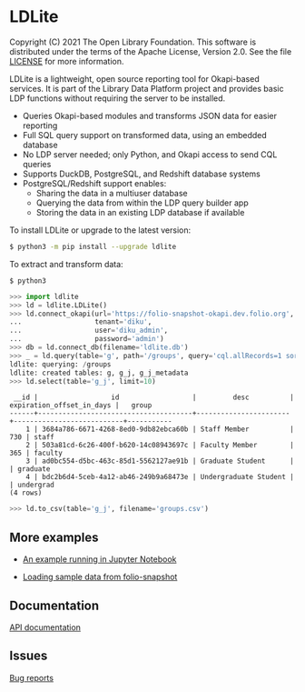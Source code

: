 LDLite
======

Copyright (C) 2021 The Open Library Foundation.  This software is
distributed under the terms of the Apache License, Version 2.0.  See
the file
[LICENSE](https://github.com/library-data-platform/ldlite/blob/master/LICENSE)
for more information.

LDLite is a lightweight, open source reporting tool for Okapi-based
services.  It is part of the Library Data Platform project and
provides basic LDP functions without requiring the server to be
installed.

* Queries Okapi-based modules and transforms JSON data for easier
  reporting
* Full SQL query support on transformed data, using an embedded
  database
* No LDP server needed; only Python, and Okapi access to send CQL
  queries
* Supports DuckDB, PostgreSQL, and Redshift database systems
* PostgreSQL/Redshift support enables:
  * Sharing the data in a multiuser database
  * Querying the data from within the LDP query builder app
  * Storing the data in an existing LDP database if available

To install LDLite or upgrade to the latest version:
```bash
$ python3 -m pip install --upgrade ldlite
```
To extract and transform data:
```
$ python3
```
```python
>>> import ldlite
>>> ld = ldlite.LDLite()
>>> ld.connect_okapi(url='https://folio-snapshot-okapi.dev.folio.org',
...                  tenant='diku',
...                  user='diku_admin',
...                  password='admin')
>>> db = ld.connect_db(filename='ldlite.db')
>>> _ = ld.query(table='g', path='/groups', query='cql.allRecords=1 sortby id')
ldlite: querying: /groups
ldlite: created tables: g, g_j, g_j_metadata                                                                                            
>>> ld.select(table='g_j', limit=10)
```
```
 __id |                  id                  |         desc          | expiration_offset_in_days |   group   
------+--------------------------------------+-----------------------+---------------------------+-----------
    1 | 3684a786-6671-4268-8ed0-9db82ebca60b | Staff Member          |                       730 | staff     
    2 | 503a81cd-6c26-400f-b620-14c08943697c | Faculty Member        |                       365 | faculty   
    3 | ad0bc554-d5bc-463c-85d1-5562127ae91b | Graduate Student      |                           | graduate  
    4 | bdc2b6d4-5ceb-4a12-ab46-249b9a68473e | Undergraduate Student |                           | undergrad 
(4 rows)
```
```python
>>> ld.to_csv(table='g_j', filename='groups.csv')
```


More examples
-------------

* [An example running in Jupyter
Notebook](https://github.com/library-data-platform/ldlite/blob/main/examples/example.md)

* [Loading sample data from
folio-snapshot](https://github.com/library-data-platform/ldlite/blob/main/examples/snapshot.py)


Documentation
-------------

[API documentation](https://library-data-platform.github.io/ldlite/ldlite.html)



Issues
------

[Bug reports](https://github.com/library-data-platform/ldlite/issues)



